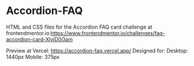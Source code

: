 # Accordion-FAQ
HTML and CSS files for the Accordion FAQ card challenge at frontendmentor.io:https://www.frontendmentor.io/challenges/faq-accordion-card-XlyjD0Oam

Preview at Vercel: https://accordion-faq.vercel.app/
                   Designed for:
                    Desktop: 1440px
                    Mobile:  375px
